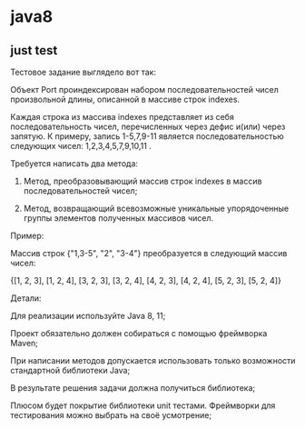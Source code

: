 # java8
**just test**
---------------------------------------------------------------------------------------------------------------------------------------------------------------------
Тестовое задание выглядело вот так:

Объект Port проиндексирован набором последовательностей чисел произвольной длины, описанной в массиве строк indexes.

Каждая строка из массива indexes представляет из себя последовательность чисел, перечисленных через дефис и(или) через запятую. К примеру, запись 1-5,7,9-11 является последовательностью следующих чисел: 1,2,3,4,5,7,9,10,11 .

Требуется написать два метода:

1. Метод, преобразовывающий массив строк indexes в массив последовательностей чисел;

2. Метод, возвращающий всевозможные уникальные упорядоченные группы элементов полученных массивов чисел.

Пример:

Массив строк {"1,3-5", "2", "3-4"} преобразуется в следующий массив чисел:

{[1, 2, 3], [1, 2, 4], [3, 2, 3], [3, 2, 4], [4, 2, 3], [4, 2, 4], [5, 2, 3], [5, 2, 4]}

Детали:

Для реализации используйте Java 8, 11;

Проект обязательно должен собираться с помощью фреймворка Maven;

При написании методов допускается использовать только возможности стандартной библиотеки Java;

В результате решения задачи должна получиться библиотека;

Плюсом будет покрытие библиотеки unit тестами. Фреймворки для тестирования можно выбрать на своё усмотрение;
